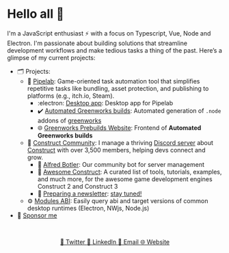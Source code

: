 # Hello all 👋

I'm a JavaScript enthusiast ⚡ with a focus on Typescript, Vue, Node and Electron. I'm passionate about building solutions that streamline development workflows and make tedious tasks a thing of the past. Here’s a glimpse of my current projects:

- 🗂️ Projects:
  - 👾 [Pipelab](https://github.com/CynToolkit/): Game-oriented task automation tool that simplifies repetitive tasks like bundling, asset protection, and publishing to platforms (e.g., itch.io, Steam).
    - :electron: [Desktop app](https://github.com/CynToolkit/pipelab): Desktop app for Pipelab
    - ✔️ [Automated Greenworks builds](https://github.com/ElectronForConstruct/greenworks-prebuilds): Automated generation of `.node` addons of [greenworks](https://github.com/greenheartgames/greenworks)
    - 🌐 [Greenworks Prebuilds Website](https://github.com/ElectronForConstruct/greenworks-prebuilds-website): Frontend of **Automated Greenworks builds**
  - 👥 [Construct Community](https://github.com/WebCreationClub): I manage a thriving [Discord server](https://discord.gg/dZDU7Re) about [Construct](https://www.construct.net) with over 3,500 members, helping devs connect and grow.
    - 🤖 [Alfred Botler](https://github.com/WebCreationClub/alfred-botler): Our community bot for server management
    - 📜 [Awesome Construct](https://github.com/WebCreationClub/awesome-construct): A curated list of tools, tutorials, examples, and much more, for the awesome game development engines Construct 2 and Construct 3
    - 📧 [Preparing a newsletter](#not-available-yet): [stay tuned!](https://ccnewsletter.armaldio.xyz)
  - ⚙ [Modules ABI](https://github.com/Armaldio/modules-abi): Easily query abi and target versions of common desktop runtimes (Electron, NWjs, Node.js)
- 💖 [Sponsor me](https://github.com/sponsors/Armaldio)

<p align="center">
  <br>
  <p align="center">
    <a href="https://twitter.com/armaldio" alt="Twitter">
      💬 Twitter
    </a>
    <a href="https://www.linkedin.com/in/quentin-goinaud/" alt="Linkedin">
      💼 LinkedIn
    </a>
    <a href="mailto:contact@armaldio.xyz" alt="Email">
      📧 Email
    </a>
    <a href="https://armaldio.xyz" alt="Website">
      🌐 Website
    </a>
  </p>
</p>
